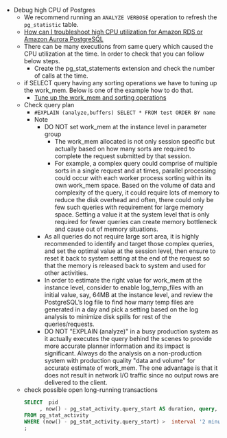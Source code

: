 
- Debug high CPU of Postgres
  - We recommend running an `ANALYZE VERBOSE` operation to refresh the `pg_statistic` table.
  - [How can I troubleshoot high CPU utilization for Amazon RDS or Amazon Aurora PostgreSQL](https://aws.amazon.com/premiumsupport/knowledge-center/rds-aurora-postgresql-high-cpu/)
  - There can be many executions from same query which caused the CPU utilization at the time. In order to check that you can follow below steps.
    - Create the pg_stat_statements extension and check the number of calls at the time.
  - if SELECT query having any sorting operations we have to tuning up the work_mem. Below is one of the example how to do that.
    - [Tune up the work_mem and sorting operations](https://aws.amazon.com/blogs/database/tune-sorting-operations-in-postgresql-with-work_mem/)
  - Check query plan
    - `#EXPLAIN (analyze,buffers) SELECT * FROM test ORDER BY name`
    - Note
      - DO NOT set work_mem at the instance level in parameter group
        - The work_mem allocated is not only session specific but actually based on how many sorts are required to complete the request submitted by that session.
        - For example, a complex query could comprise of multiple sorts in a single request and at times, parallel processing could occur with each worker process sorting within its own work_mem space. Based on the volume of data and complexity of the query, it could require lots of memory to reduce the disk overhead and often, there could only be few such queries with requirement for large memory space. Setting a value it at the system level that is only required for fewer queries can create memory bottleneck and cause out of memory situations.
      - As all queries do not require large sort area, it is highly recommended to identify and target those complex queries, and set the optimal value at the session level, then ensure to reset it back to system setting at the end of the request so that the memory is released back to system and used for other activities.
      - In order to estimate the right value for work_mem at the instance level, consider to enable log_temp_files with an initial value, say, 64MB at the instance level, and review the PostgreSQL’s log file to find how many temp files are generated in a day and pick a setting based on the log analysis to minimize disk spills for rest of the queries/requests.
      - DO NOT "EXPLAIN (analyze)" in a busy production system as it actually executes the query behind the scenes to provide more accurate planner information and its impact is significant. Always do the analysis on a non-production system with production quality "data and volume" for accurate estimate of work_mem. The one advantage is that it does not result in network I/O traffic since no output rows are delivered to the client.
  - check possible open long-running transactions
     ```sql 
     SELECT  pid
          , now() - pg_stat_activity.query_start AS duration, query, state
     FROM pg_stat_activity
     WHERE (now() - pg_stat_activity.query_start) >  interval '2 minutes'
     ;
     ```





